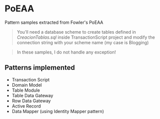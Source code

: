 # PoEAA
Pattern samples extracted from Fowler's PoEAA
>You'll need a database scheme to create tables defined in *CreacionTablas.sql* inside TransactionScript project and modify the connection string with your scheme name (my case is Blogging)

>In these samples, I do not handle any exception!
## Patterns implemented
* Transaction Script
* Domain Model
* Table Module
* Table Data Gateway
* Row Data Gateway
* Active Record
* Data Mapper (using Identity Mapper pattern)

